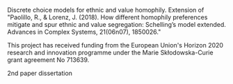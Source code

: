Discrete choice models for ethnic and value homophily. Extension of "Paolillo, R., & Lorenz, J. (2018). How different homophily preferences mitigate and spur ethnic and value segregation: Schelling’s model extended. Advances in Complex Systems, 21(06n07), 1850026."

This project has received funding from the European Union's Horizon 2020 research and innovation programme under the Marie Skłodowska-Curie grant agreement No 713639.

2nd paper dissertation
